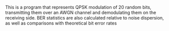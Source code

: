 This is a program that represents QPSK modulation of 20 random bits, transmitting them over an AWGN channel and demodulating them on the receiving side.
BER statistics are also calculated relative to noise dispersion, as well as comparisons with theoretical bit error rates
